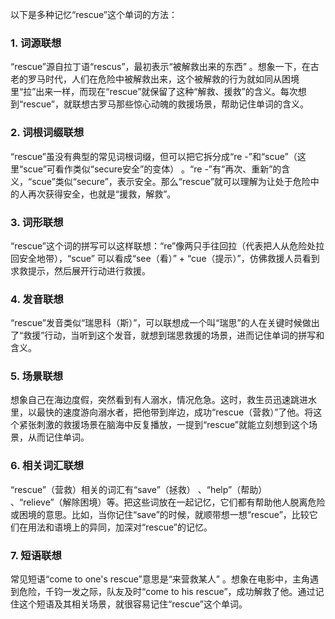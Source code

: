 以下是多种记忆“rescue”这个单词的方法：

### 1. 词源联想
“rescue”源自拉丁语“rescus”，最初表示“被解救出来的东西” 。想象一下，在古老的罗马时代，人们在危险中被解救出来，这个被解救的行为就如同从困境里“拉”出来一样，而现在“rescue”就保留了这种“解救、援救”的含义。每次想到“rescue”，就联想古罗马那些惊心动魄的救援场景，帮助记住单词的含义。

### 2. 词根词缀联想
“rescue”虽没有典型的常见词根词缀，但可以把它拆分成“re -”和“scue”（这里“scue”可看作类似“secure安全”的变体） 。“re -”有“再次、重新”的含义，“scue”类似“secure”，表示安全。那么“rescue”就可以理解为让处于危险中的人再次获得安全，也就是“援救，解救”。

### 3. 词形联想
“rescue”这个词的拼写可以这样联想：“re”像两只手往回拉（代表把人从危险处拉回安全地带），“scue” 可以看成“see（看）” + “cue（提示）”，仿佛救援人员看到求救提示，然后展开行动进行救援。

### 4. 发音联想
“rescue”发音类似“瑞思科（斯）”，可以联想成一个叫“瑞思”的人在关键时候做出了“救援”行动，当听到这个发音，就想到瑞思救援的场景，进而记住单词的拼写和含义。

### 5. 场景联想
想象自己在海边度假，突然看到有人溺水，情况危急。这时，救生员迅速跳进水里，以最快的速度游向溺水者，把他带到岸边，成功“rescue（营救）”了他。将这个紧张刺激的救援场景在脑海中反复播放，一提到“rescue”就能立刻想到这个场景，从而记住单词。

### 6. 相关词汇联想
“rescue”（营救）相关的词汇有“save”（拯救） 、“help”（帮助） 、“relieve”（解除困境）等。把这些词放在一起记忆，它们都有帮助他人脱离危险或困境的意思。比如，当你记住“save”的时候，就顺带想一想“rescue”，比较它们在用法和语境上的异同，加深对“rescue”的记忆。

### 7. 短语联想
常见短语“come to one's rescue”意思是“来营救某人” 。想象在电影中，主角遇到危险，千钧一发之际，队友及时“come to his rescue”，成功解救了他。通过记住这个短语及其相关场景，就很容易记住“rescue”这个单词。 